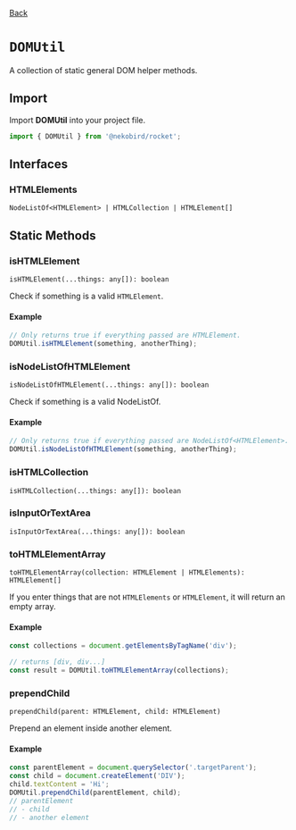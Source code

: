 [Back](../index.md)

# `DOMUtil`

A collection of static general DOM helper methods.

## Import

Import **DOMUtil** into your project file.

```typescript
import { DOMUtil } from '@nekobird/rocket';
```

## Interfaces

### HTMLElements

`NodeListOf<HTMLElement> | HTMLCollection | HTMLElement[]`

## Static Methods

### isHTMLElement

`isHTMLElement(...things: any[]): boolean`

Check if something is a valid `HTMLElement`.

#### Example

```typescript
// Only returns true if everything passed are HTMLElement.
DOMUtil.isHTMLElement(something, anotherThing);
```

### isNodeListOfHTMLElement

`isNodeListOfHTMLElement(...things: any[]): boolean`

Check if something is a valid NodeListOf<HTMLElement>.

#### Example

```typescript
// Only returns true if everything passed are NodeListOf<HTMLElement>.
DOMUtil.isNodeListOfHTMLElement(something, anotherThing);
```

### isHTMLCollection

`isHTMLCollection(...things: any[]): boolean`

### isInputOrTextArea

`isInputOrTextArea(...things: any[]): boolean`

### toHTMLElementArray

`toHTMLElementArray(collection: HTMLElement | HTMLElements): HTMLElement[]`

If you enter things that are not `HTMLElements` or `HTMLElement`, it will return an empty array.

#### Example

```typescript
const collections = document.getElementsByTagName('div');

// returns [div, div...]
const result = DOMUtil.toHTMLElementArray(collections);
```

### prependChild

`prependChild(parent: HTMLElement, child: HTMLElement)`

Prepend an element inside another element.

#### Example

```typescript
const parentElement = document.querySelector('.targetParent');
const child = document.createElement('DIV');
child.textContent = 'Hi';
DOMUtil.prependChild(parentElement, child);
// parentElement
// - child
// - another element
```
